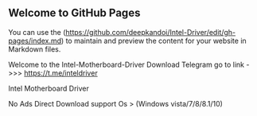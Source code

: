 ## Welcome to GitHub Pages

You can use the (https://github.com/deepkandoi/Intel-Driver/edit/gh-pages/index.md) to maintain and preview the content for your website in Markdown files.

Welcome to the Intel-Motherboard-Driver Download Telegram go to link ->>> https://t.me/inteldriver

Intel Motherboard Driver

No Ads
Direct Download
support Os > (Windows vista/7/8/8.1/10)
